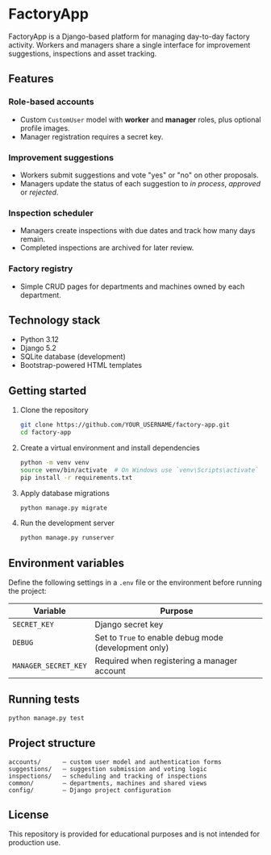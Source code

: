 # FactoryApp

FactoryApp is a Django-based platform for managing day-to-day factory activity. Workers and managers share a single interface for improvement suggestions, inspections and asset tracking.

## Features

### Role-based accounts
* Custom `CustomUser` model with **worker** and **manager** roles, plus optional profile images.
* Manager registration requires a secret key.

### Improvement suggestions
* Workers submit suggestions and vote "yes" or "no" on other proposals.
* Managers update the status of each suggestion to *in process*, *approved* or *rejected*.

### Inspection scheduler
* Managers create inspections with due dates and track how many days remain.
* Completed inspections are archived for later review.

### Factory registry
* Simple CRUD pages for departments and machines owned by each department.

## Technology stack
* Python 3.12
* Django 5.2
* SQLite database (development)
* Bootstrap-powered HTML templates

## Getting started
1. Clone the repository
   ```bash
   git clone https://github.com/YOUR_USERNAME/factory-app.git
   cd factory-app
   ```
2. Create a virtual environment and install dependencies
   ```bash
   python -m venv venv
   source venv/bin/activate  # On Windows use `venv\Scripts\activate`
   pip install -r requirements.txt
   ```
3. Apply database migrations
   ```bash
   python manage.py migrate
   ```
4. Run the development server
   ```bash
   python manage.py runserver
   ```

## Environment variables
Define the following settings in a `.env` file or the environment before running the project:

| Variable | Purpose |
|----------|---------|
| `SECRET_KEY` | Django secret key |
| `DEBUG` | Set to `True` to enable debug mode (development only) |
| `MANAGER_SECRET_KEY` | Required when registering a manager account |

## Running tests
```bash
python manage.py test
```

## Project structure
```
accounts/      – custom user model and authentication forms
suggestions/   – suggestion submission and voting logic
inspections/   – scheduling and tracking of inspections
common/        – departments, machines and shared views
config/        – Django project configuration
```

## License
This repository is provided for educational purposes and is not intended for production use.
